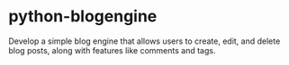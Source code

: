 # python-blogengine
Develop a simple blog engine that allows users to create, edit, and delete blog posts, along with features like comments and tags.
